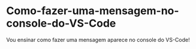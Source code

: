 # Como-fazer-uma-mensagem-no-console-do-VS-Code
Vou ensinar como fazer uma mensagem aparece no console do VS-Code!
